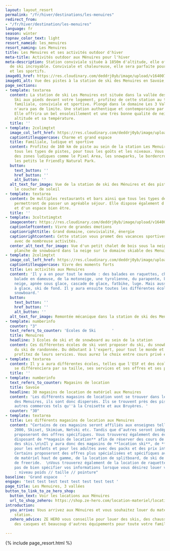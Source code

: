 ```yaml
---
layout: layout_resort
permalink: "/fr/hiver/destinations/les-menuires"
redirect_from:
- "/fr/hiver/destination/les-menuires"
language: fr
season: winter
topnav_color_text: light
resort_nameid: les_menuires
resort_naming: Les Menuires
title: Les Menuires et ses activités outdoor d'hiver
meta-title: Activités outdoor aux Ménuires pour l'hiver
meta-description: Station conviviale située à 1850m d'altitude, elle offre un domaine
  de ski incroyable. Conviviale et chaleureuse, elle sera parfaite pour les familles
  et les sportifs.
image01_href: https://res.cloudinary.com/deddrj0yb/image/upload/v1640075420/website/resorts/les%20menuires/yann-allegre-dabLvaCrd1M-unsplash_xdjd2l.jpg
image01_alt: Vue des pistes à la station de ski des Menuires en Savoie, France
page_sections:
- template: textarea
  content: La station de ski Les Menuires est située dans la vallée des Bellevilles.
    Ski aux pieds devant votre logement, profitez de cette station au tempérament
    familiale, conviviale et sportive. Plongé dans le domaine Les 3 Vallées, le ski
    n'aura pas de limite. Une station authentique et contemporaine par son architecture.
    Elle offrira un bel ensoleillement et une très bonne qualité de neige par son
    altitude et sa température.
  title: ''
- template: 2colimgtxt
  image_col_left_href: https://res.cloudinary.com/deddrj0yb/image/upload/v1640185376/website/resorts/les%20menuires/Les_menuires_sglvm0.jpg
  captiontitleuppercase: Charme et grand espace
  title: Familiale, ludique et sportive
  content: Profitez de 160 km de piste au sein de la station Les Menuires. Elles proposent
    tous les types de pistes, pour tous les goûts et les niveaux. Vous trouverez également
    des zones ludiques comme le Pixel Area, les snowparks, le bordercross et pour
    les petits le Friendly Natural Park.
  button:
    text_button: ''
    href_button: ''
    alt_button: ''
  alt_text_for_image: Vue de la station de ski des Ménuires et des pistes de ski avec
    le coucher de soleil
- template: textarea
  content: De multiples restaurants et bars ainsi que tous les types de logement vous
    permettront de passer un agréable séjour. Elle dispose également d'un centre sportif,
    et d'un espace bien être.
  title: ''
- template: 3coltxtimgtxt
  imagecenter: https://res.cloudinary.com/deddrj0yb/image/upload/v1640075420/website/resorts/les%20menuires/yann-allegre-dabLvaCrd1M-unsplash_xdjd2l.jpg
  captionleftcontent: Vivre de grandes émotions
  captionrighttitle: Grand domaine, convivialité, énergie
  captionrightcontent: Cette station vous promet des vacances sportives, familiale
    avec de nombreuse activités.
  center_alt_text_for_image: Vue d'un petit chalet de bois sous la neige avec une
    planche de snowboard dans la neige sur le domaine skiable des Menuires
- template: 2colimgtxt
  image_col_left_href: https://res.cloudinary.com/deddrj0yb/image/upload/v1640185376/website/resorts/les%20menuires/yann-allegre-nQdPvCe_SsA-unsplash_kzma6r.jpg
  captiontitleuppercase: Vivre des moments forts
  title: Les activités aux Menuires
  content: 'Il y a en pour tout le monde : des balades en raquettes, chien de traineau,
    balade en dameuse, de la motoneige, une tyrolienne, du parapente, karting sur
    neige, apnée sous glace, cascade de glace, fatbike, luge. Mais aussi patinage
    à glace, ski de fond. Il y aura ensuite toutes les différentes école de ski et
    snowboard.'
  button:
    text_button: ''
    href_button: ''
    alt_button: ''
  alt_text_for_image: Remontée mécanique dans la station de ski des Menuires
- template: numberinfo
  counter: "3"
  text_refers_to_counter: 'Ecoles de Ski       '
  title: Menuires
  headline: 3 Ecoles de ski et de snowboard au sein de la station
  content: Ces différentes écoles de ski vont proposer du ski, du snowboard, du freeride,
    du ski de randonnée. Du débutant à l'expert, pour tout le monde et tout les goûts,
    profitez de leurs services. Vous aurez le choix entre cours privé et collectif.
- template: textarea
  content: Il y a aura différentes écoles, telles que l'ESF et des écoles indépendantes.  Chacune
    se différenciera par sa taille, ses services et ses offres et ses pratiques.
  title: ''
- template: numberinfo
  text_refers_to_counter: Magasins de location
  title: Savoie
  headline: 30 magasins de location de matériel aux Menuires
  content: 'Les différents magasins de location vont se trouver dans les 6 villages
    des Menuires, ils sont donc dispersés. Ils se trouvent près des pistes et des
    autres commerces tels qu''à la Croisette et aux Bruyères. '
  counter: "30"
- template: textarea
  title: Les différents magasins de location aux Menuires
  content: "Certains de ces magasins seront affiliés aux enseignes telles que Sport
    2000, Skiset, Skimium, Netski etc. Tandis que d’autres seront indépendants et
    proposeront des offres spécifiques. Vous trouverez également des écoles de ski
    disposant de **magasin de location** afin de réserver des cours de ski et de louer
    des skis.\n\nIl y aura donc des magasins de **location ski**, de **location snowboard**
    pour les enfants et pour les adultes avec des packs et des prix intéressants.
    Certains proposeront des offres plus spécialisées et spécifiques avec de la location
    de matériel haut de gamme, de la location de splitboard, de ski de randonnée et
    de freeride.  \nVous trouverez également de la location de raquette et de luge.\n\nN’oubliez
    pas de bien spécifier vos informations lorsque vous désirez louer votre matériel
    : niveau poids // taille // pointure"
baseline: 'Grand espace   '
engage: 'test test test test test test test test '
page_title: Les Menuires, 3 vallées
button_to_link_to_ze_hero_shop:
  button_text: Voir les locations aux Ménuires
  url_to_shop_zehero: https://shop.ze-hero.com/location-materiel/location-ski/location-ski-enfant?station=les-menuires&equipmentslug=%2Flocation-ski&rental_quality=0&oldslug=%2Flocation-ski&subslug=%2Flocation-ski-adulte&start-date=25%2F12%2F2021&number_rental_days=1
introduction:
  you_arrive: Vous arrivez aux Ménuires et vous souhaitez louer du matériel dans cette
    station.
  zehero_advice: ZE HERO vous conseille pour louer des skis, des chaussures de ski,
    des casques et beaucoup d'autres équipements pour toute votre famille

---
```

{% include page_resort.html %}